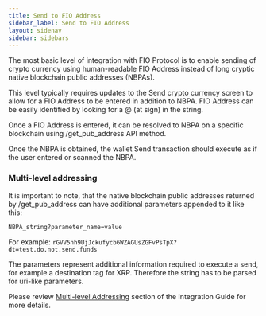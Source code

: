 ```yaml
---
title: Send to FIO Address
sidebar_label: Send to FIO Address
layout: sidenav
sidebar: sidebars
---
```


The most basic level of integration with FIO Protocol is to enable sending of crypto currency using human-readable FIO Address instead of long cryptic native blockchain public addresses (NBPAs).

This level typically requires updates to the Send crypto currency screen to allow for a FIO Address to be entered in addition to NBPA. FIO Address can be easily identified by looking for a @ (at sign) in the string.

Once a FIO Address is entered, it can be resolved to NBPA on a specific blockchain using /get_pub_address API method.

Once the NBPA is obtained, the wallet Send transaction should execute as if the user entered or scanned the NBPA.

### Multi-level addressing

It is important to note, that the native blockchain public addresses returned by /get_pub_address can have additional parameters appended to it like this:

`NBPA_string?parameter_name=value`

For example: `rGVV5nh9UjJckufycb6WZAGUsZGFvPsTpX?dt=test.do.not.send.funds`

The parameters represent additional information required to execute a send, for example a destination tag for XRP. Therefore the string has to be parsed for uri-like parameters.

Please review [Multi-level Addressing]() section of the Integration Guide for more details.
